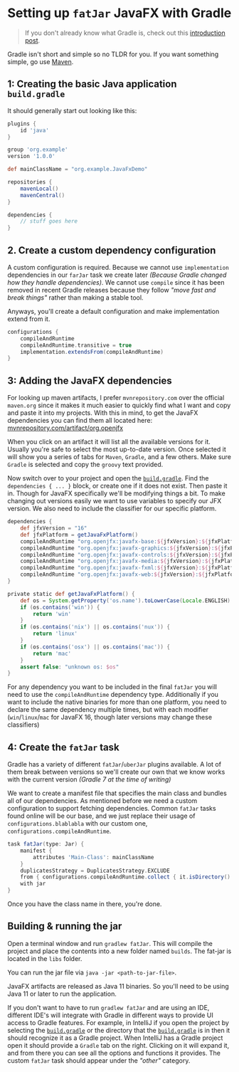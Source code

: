 # Setting up `fatJar` JavaFX with Gradle

> If you don't already know what Gradle is, check out this [introduction post](https://www.baeldung.com/gradle).

Gradle isn't short and simple so no TLDR for you. If you want something simple, go use [Maven](../maven-setup/README.md). 

## 1: Creating the basic Java application `build.gradle`

It should generally start out looking like this:
```groovy
plugins {
    id 'java'
}

group 'org.example'
version '1.0.0'

def mainClassName = "org.example.JavaFxDemo"

repositories {
    mavenLocal()
    mavenCentral()
}

dependencies {
    // stuff goes here
}
```

## 2. Create a custom dependency configuration

A custom configuration is required. Because we cannot use `implementation` dependencies in our `farJar` task we create later _(Because Gradle changed how they handle dependencies)_. We cannot use `compile` since it has been removed in recent Gradle releases because they follow _"move fast and break things"_ rather than making a stable tool.

Anyways, you'll create a default configuration and make implementation extend from it.
```groovy
configurations {
    compileAndRuntime
    compileAndRuntime.transitive = true
    implementation.extendsFrom(compileAndRuntime)
}
```

## 3: Adding the JavaFX dependencies

For looking up maven artifacts, I prefer `mvnrepository.com` over the official `maven.org` since it makes it much easier to quickly find what I want and copy and paste it into my projects. 
With this in mind, to get the JavaFX dependencies you can find them all located here: [mvnrepository.com/artifact/org.openjfx](https://mvnrepository.com/artifact/org.openjfx)

When you click on an artifact it will list all the available versions for it. Usually you're safe to select the most up-to-date version. 
Once selected it will show you a series of tabs for `Maven`, `Gradle`, and a few others. Make sure `Gradle` is selected and copy the `groovy` text provided.

Now switch over to your project and open the [`build.gradle`](build.gradle). Find the `dependencies { ... }` block, or create one if it does not exist. Then paste it in. Though for JavaFX specifically we'll be modifying things a bit. To make changing out versions easily we want to use variables to specify our JFX version. We also need to include the classifier for our specific platform.

```groovy
dependencies {
    def jfxVersion = "16"
    def jfxPlatform = getJavaFxPlatform()
    compileAndRuntime "org.openjfx:javafx-base:${jfxVersion}:${jfxPlatform}"
    compileAndRuntime "org.openjfx:javafx-graphics:${jfxVersion}:${jfxPlatform}"
    compileAndRuntime "org.openjfx:javafx-controls:${jfxVersion}:${jfxPlatform}"
    compileAndRuntime "org.openjfx:javafx-media:${jfxVersion}:${jfxPlatform}"
    compileAndRuntime "org.openjfx:javafx-fxml:${jfxVersion}:${jfxPlatform}"
    compileAndRuntime "org.openjfx:javafx-web:${jfxVersion}:${jfxPlatform}"
}

private static def getJavaFxPlatform() {
    def os = System.getProperty('os.name').toLowerCase(Locale.ENGLISH)
    if (os.contains('win')) {
        return 'win'
    }
    if (os.contains('nix') || os.contains('nux')) {
        return 'linux'
    }
    if (os.contains('osx') || os.contains('mac')) {
        return 'mac'
    }
    assert false: "unknown os: $os"
}
```

For any dependency you want to be included in the final `fatJar` you will need to use the `compileAndRuntime` dependency type. Additionally if you want to include the native binaries for more than one platform, you need to declare the same dependency multiple times, but with each modifier (`win`/`linux`/`mac` for JavaFX 16, though later versions may change these classifiers)

## 4: Create the `fatJar` task

Gradle has a variety of different `fatJar`/`uberJar` plugins available. A lot of them break between versions so we'll create our own that we know works with the current version _(Gradle 7 at the time of writing)_

We want to create a manifest file that specifies the main class and bundles all of our dependencies. As mentioned before we need a custom configuration to support fetching dependencies. Common `fatJar` tasks found online will be our base, and we just replace their usage of `configurations.blablabla` with our custom one, `configurations.compileAndRuntime`.
```groovy
task fatJar(type: Jar) {
    manifest {
        attributes 'Main-Class': mainClassName
    }
    duplicatesStrategy = DuplicatesStrategy.EXCLUDE
    from { configurations.compileAndRuntime.collect { it.isDirectory() ? it : zipTree(it) } }
    with jar
}
```

Once you have the class name in there, you're done.

## Building & running the jar

Open a terminal window and run `gradlew fatJar`. This will compile the project and place the contents into a new folder named `builds`.
The fat-jar is located in the `libs` folder.

You can run the jar file via `java -jar <path-to-jar-file>`.

JavaFX artifacts are released as Java 11 binaries. So you'll need to be using Java 11 or later to run the application. 

If you don't want to have to run `gradlew fatJar` and are using an IDE, different IDE's will integrate with Gradle in different ways to provide UI access to Gradle features. For example, in IntelliJ if you open the project by selecting the [`build.gradle`](build.gradle) or the directory that the [`build.gradle`](build.gradle) is in then it should recognize it as a Gradle project. When IntelliJ has a Gradle project open it should provide a `Gradle` tab on the right. Clicking on it will expand it, and from there you can see all the options and functions it provides. The custom `fatJar` task should appear under the _"other"_ category.